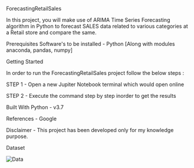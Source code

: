 ForecastingRetailSales

In this project, you will make use of ARIMA Time Series Forecasting algorithm in Python to forecast SALES data related to various categories at a Retail store and compare the same.

Prerequisites
Software's to be installed - Python [Along with modules anaconda, pandas, numpy]

Getting Started

In order to run the ForecastingRetailSales project follow the below steps :

STEP 1 - Open a new Jupiter Notebook terminal which would open online 

STEP 2 - Execute the command step by step inorder to get the results

Built With
Python - v3.7

References - Google

Disclaimer - This project has been developed only for my knowledge purpose.

Dataset

![Data](https://user-images.githubusercontent.com/46341508/64069670-4fb62b00-cc1c-11e9-9fa6-fd55b6c6bdb0.PNG)
